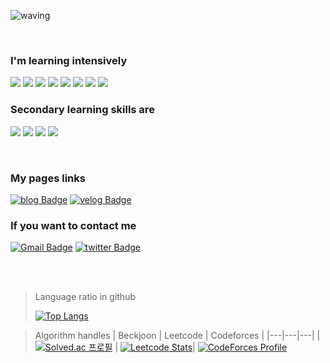 ![waving](https://capsule-render.vercel.app/api?type=waving&height=200&text=Hello🌟%20%20I'm%20Fola%20Flor&fontAlign=50&fontAlignY=40&color=gradient)
 
</br>

### **I'm learning intensively**
 
<img src="https://img.shields.io/badge/Python-3776AB?style=for-the-badge&logo=python&logoColor=white"> <img src="https://img.shields.io/badge/Django-092E20?style=for-the-badge&logo=Django&logoColor=white"> <img src="https://img.shields.io/badge/JAVA-007396?style=for-the-badge&logo=java&logoColor=white"> <img src="https://img.shields.io/badge/JAVAFX-6ddcba?style=for-the-badge&logo=java&logoColor=black">  <img src="https://img.shields.io/badge/Docker-2496Ed?style=for-the-badge&logo=Docker&logoColor=white"> <img src="https://img.shields.io/badge/GIT-F05032?style=for-the-badge&logo=GIT&logoColor=white"> <img src="https://img.shields.io/badge/MySQL-4479A1?style=for-the-badge&logo=MySQL&logoColor=white"> <img src="https://img.shields.io/badge/PostgreSQL-4169E1?style=for-the-badge&logo=PostgreSQL&logoColor=white">
</br>

### **Secondary learning skills are**

 <img src="https://img.shields.io/badge/HTML-E34f26?style=for-the-badge&logo=HTML5&logoColor=white"> <img src="https://img.shields.io/badge/css3-1572b6?style=for-the-badge&logo=css3&logoColor=white"> <img src="https://img.shields.io/badge/JavaScript-f7df1e?style=for-the-badge&logo=javaScript&logoColor=white"> <img src="https://img.shields.io/badge/Swift-FA7343?style=for-the-badge&logo=Swift&logoColor=white"> 
 
</br>

<!-- ### **And I use**

<img src="https://img.shields.io/badge/Monterey-6f1b92?style=for-the-badge&logo=macOS&logoColor=white"> <img src="https://img.shields.io/badge/Ubuntu-E95420?style=for-the-badge&logo=Ubuntu&logoColor=white">  <img src="https://img.shields.io/badge/IntelliJ IDEA-313746?style=for-the-badge&logo=IntelliJ IDEA&logoColor=white"> <img src="https://img.shields.io/badge/PyCharm-65C18C?style=for-the-badge&logo=PyCharm&logoColor=white"> <img src="https://img.shields.io/badge/Visual Studio Code-007ACC?style=for-the-badge&logo=Visual Studio Code&logoColor=white"> <img src="https://img.shields.io/badge/dataGrip-313746?style=for-the-badge&logo=datagrip&logoColor=white"> <img src="https://img.shields.io/badge/WebStorm-00205b?style=for-the-badge&logo=WebStorm&logoColor=white"> <img src="https://img.shields.io/badge/Synology Nas-B5B5B6?style=for-the-badge&logo=Synology&logoColor=white"> 
</br>
-->
### **My pages links**

[![blog Badge](https://img.shields.io/badge/TSTORY_BLOG-808080?style=for-the-badge&logo=velog&logoColor=white&link=https://dpcalfola.tistory.com)](https://dpcalfola.tistory.com/)
[![velog Badge](https://img.shields.io/badge/Develop_Warehouse-008E89?style=for-the-badge&logo=velog&logoColor=white&link=https://twitter.com/dpcalFola)](https://velog.io/@dpcalfola)<br>


### **If you want to contact me**

[![Gmail Badge](https://img.shields.io/badge/dpcalfola@gmaill.com-d14836?style=for-the-badge&logo=Gmail&logoColor=white&link=mailto:dpcalfola@gmail.com)](mailto:dpcalfola@gmail.com)
[![twitter Badge](https://img.shields.io/badge/twitter-1DA1F2?style=for-the-badge&logo=twitter&logoColor=white&link=https://twitter.com/dpcalFola)](https://twitter.com/dpcalFola)



</br>
</br>

> Language ratio in github
> 
> [![Top Langs](https://github-readme-stats.vercel.app/api/top-langs/?username=dpcalfola&layout=compact&theme=nord)](https://github.com/anuraghazra/github-readme-stats)

> Algorithm handles
>| Beckjoon | Leetcode | Codeforces |
>|---|---|---|
>| [![Solved.ac 프로필](http://mazassumnida.wtf/api/v2/generate_badge?boj=dpcalfola)](https://solved.ac/dpcalfola) | [![Leetcode Stats](https://leetcode.card.workers.dev/?username=dpcalfola&theme=nord&width=400)](https://leetcode.com/dpcalfola)| [![CodeForces Profile](https://cf.leed.at?id=dpcalfola)](https://codeforces.com/profile/dpcalfola)
